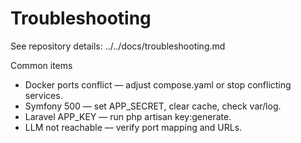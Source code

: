 # Troubleshooting

See repository details: ../../docs/troubleshooting.md

Common items
- Docker ports conflict — adjust compose.yaml or stop conflicting services.
- Symfony 500 — set APP_SECRET, clear cache, check var/log.
- Laravel APP_KEY — run php artisan key:generate.
- LLM not reachable — verify port mapping and URLs.
